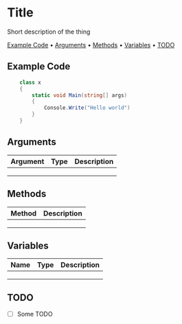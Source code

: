 # Title

Short description of the thing

<p align="left">
  <a href="#example-code">Example Code</a> •
  <a href="#arguments">Arguments</a> •
  <a href="#methods">Methods</a> •
  <a href="#variables">Variables</a> •
  <a href="#todo">TODO</a>
</p>

## Example Code

```csharp
    class x
    {
        static void Main(string[] args)
        {
            Console.Write("Hello world")
        }
    }
```

## Arguments

| Argument | Type | Description |
|----------|------|-------------|
|          |      |             |
|          |      |             |
|          |      |             |

## Methods

| Method   | Description |
|----------|-------------|
|          |             |
|          |             |
|          |             |

## Variables

| Name     | Type | Description |
|----------|------|-------------|
|          |      |             |
|          |      |             |
|          |      |             |

## TODO
 - [ ] Some TODO